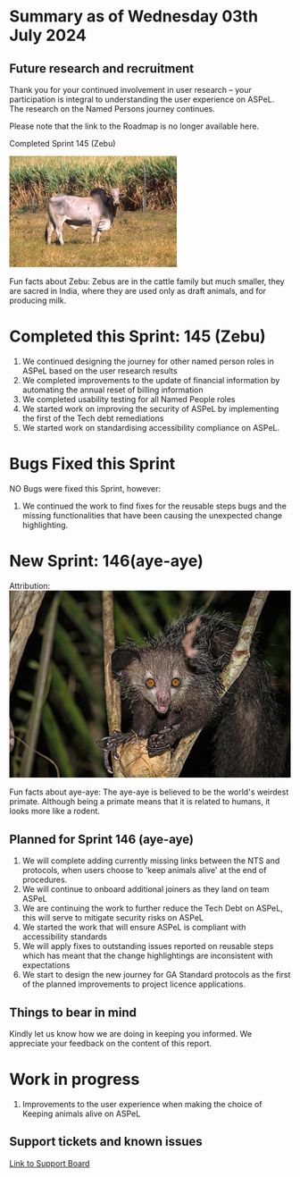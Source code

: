 # Summary as of Wednesday 03th July 2024



## Future research and recruitment 

Thank you for your continued involvement in user research – your participation is integral to understanding the user experience on ASPeL. The research on the Named Persons journey continues.  
 


Please note that the link to the Roadmap is no longer available here.



Completed Sprint 145 (Zebu)


![Scott Bauer, USDA ARS, Public domain, via Wikimedia Commons](graphs/Zebu.jpg)



Fun facts about Zebu: Zebus are in the cattle family but much smaller, they are sacred in India, where they are used only as draft animals, and for producing milk. 


# Completed this Sprint: 145 (Zebu)
1) We continued designing the journey for other named person roles in ASPeL based on the user research results
2) We completed improvements to the update of financial information by automating the annual reset of billing information
3) We completed usability testing for all Named People roles
4) We started work on improving the security of ASPeL by implementing the first of the Tech debt remediations
5) We started work on standardising accessibility compliance on ASPeL. 
   




# Bugs Fixed this Sprint
NO Bugs were fixed this Sprint, however:
1) We continued the work to find fixes for the reusable steps bugs and the missing functionalities that have been causing the unexpected change highlighting. 




# New Sprint: 146(aye-aye)







Attribution:
![nomis-simon, CC BY 2.0 <https://creativecommons.org/licenses/by/2.0>, via Wikimedia Commons](graphs/Wild_aye_aye.jpg)






Fun facts about aye-aye: The aye-aye is believed to be the world's weirdest primate. Although being a primate means that it is related to humans, it looks more like a rodent.




 

## Planned for Sprint 146 (aye-aye)
1) We will complete adding currently missing links between the NTS and protocols, when users choose to 'keep animals alive' at the end of procedures.
2) We will continue to onboard additional joiners as they land on team ASPeL
3) We are continuing the work to further reduce the Tech Debt on ASPeL, this will serve to mitigate security risks on ASPeL
5) We started the work that will ensure ASPeL is compliant with accessibility standards
6) We will apply fixes to outstanding issues reported on reusable steps which has meant that the change highlightings are inconsistent with expectations 
7) We start to design the new journey for GA Standard protocols as the first of the planned improvements to project licence applications.

   


## Things to bear in mind
Kindly let us know how we are doing in keeping you informed. We appreciate your feedback on the content of this report.

# Work in progress
1) Improvements to the user experience when making the choice of Keeping animals alive on ASPeL
  

   
 
   
## Support tickets and known issues
[Link to Support Board](https://collaboration.homeoffice.gov.uk/jira/secure/RapidBoard.jspa?rapidView=1717)
